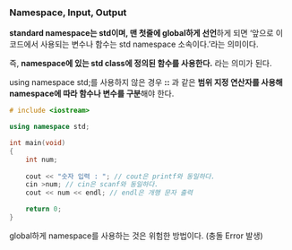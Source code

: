 ### Namespace, Input, Output

**standard namespace는 std이며, 맨 첫줄에 global하게 선언**하게 되면 ‘앞으로 이 코드에서 사용되는 변수나 함수는 std namespace 소속이다.’라는 의미이다.


즉, **namespace에 있는 std class에 정의된 함수를 사용한다.** 라는 의미가 된다. 

using namespace std;를 사용하지 않은 경우 **::** 과 같은 **범위 지정 연산자를 사용해 namespace에 따라 함수나 변수를 구분**해야 한다. 

```cpp
# include <iostream>

using namespace std; 

int main(void)
{
	int num;
	
	cout << "숫자 입력 : "; // cout은 printf와 동일하다. 
	cin >num; // cin은 scanf와 동일하다. 
	cout << num << endl; // endl은 개행 문자 출력

	return 0;
}
```

global하게 namespace를 사용하는 것은 위험한 방법이다. (충돌 Error 발생)
